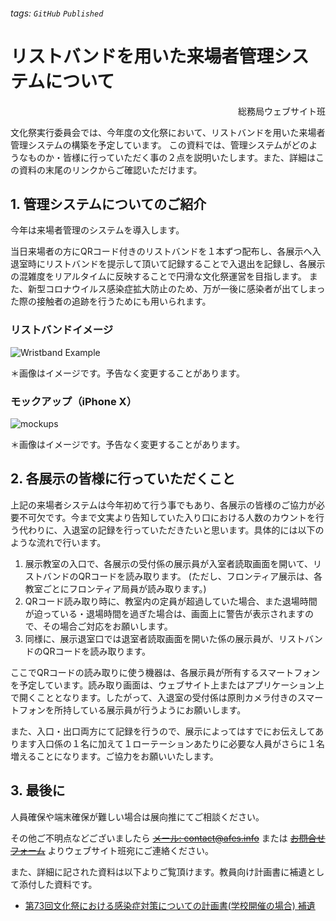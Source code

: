 ###### tags: `GitHub` `Published`

# リストバンドを用いた来場者管理システムについて

<span style="text-align: right; display: block">総務局ウェブサイト班</span>

文化祭実行委員会では、今年度の文化祭において、リストバンドを用いた来場者管理システムの構築を予定しています。
この資料では、管理システムがどのようなものか・皆様に行っていただく事の２点を説明いたします。また、詳細はこの資料の末尾のリンクからご確認いただけます。

## 1. 管理システムについてのご紹介

今年は来場者管理のシステムを導入します。

当日来場者の方にQRコード付きのリストバンドを１本ずつ配布し、各展示へ入退室時にリストバンドを提示して頂いて記録することで入退出を記録し、各展示の混雑度をリアルタイムに反映することで円滑な文化祭運営を目指します。
また、新型コロナウイルス感染症拡大防止のため、万が一後に感染者が出てしまった際の接触者の追跡を行うためにも用いられます。

### リストバンドイメージ

![Wristband Example](https://i.imgur.com/JYwVxFN.png)

＊画像はイメージです。予告なく変更することがあります。

### モックアップ（iPhone Ⅹ）

![mockups](https://i.imgur.com/nVGNQPn.jpg)

＊画像はイメージです。予告なく変更することがあります。

## 2. 各展示の皆様に行っていただくこと

上記の来場者システムは今年初めて行う事でもあり、各展示の皆様のご協力が必要不可欠です。今まで文実より告知していた入り口における人数のカウントを行う代わりに、入退室の記録を行っていただきたいと思います。具体的には以下のような流れで行います。

1. 展示教室の入口で、各展示の受付係の展示員が入室者読取画面を開いて、リストバンドのQRコードを読み取ります。
   (ただし、フロンティア展示は、各教室ごとにフロンティア局員が読み取ります。)
3. QRコード読み取り時に、教室内の定員が超過していた場合、また退場時間が迫っている・退場時間を過ぎた場合は、画面上に警告が表示されますので、その場合ご対応をお願いします。
4. 同様に、展示退室口では退室者読取画面を開いた係の展示員が、リストバンドのQRコードを読み取ります。

ここでQRコードの読み取りに使う機器は、各展示員が所有するスマートフォンを予定しています。読み取り画面は、ウェブサイト上またはアプリケーション上で開くこととなります。したがって、入退室の受付係は原則カメラ付きのスマートフォンを所持している展示員が行うようにお願いします。

また、入口・出口両方にて記録を行うので、展示によってはすでにお伝えしてあります入口係の１名に加えて１ローテーションあたりに必要な人員がさらに１名増えることになります。ご協力をお願いいたします。

## 3. 最後に

人員確保や端末確保が難しい場合は展向推にてご相談ください。

<!-- その他ご不明点などございましたら [メール: contact@afes.info](mailto:contact@afes.info) または [お問合せフォーム](https://afes.info/contact/) よりウェブサイト班宛にご連絡ください。 -->
その他ご不明点などございましたら ~~[メール: contact@afes.info](#)~~ または ~~[お問合せフォーム](#)~~ よりウェブサイト班宛にご連絡ください。

また、詳細に記された資料は以下よりご覧頂けます。教員向け計画書に補遺として添付した資料です。
- [第73回文化祭における感染症対策についての計画書(学校開催の場合) 補遺](./manage-plan-addendum)
